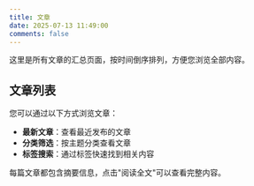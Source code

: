 ```yaml
---
title: 文章
date: 2025-07-13 11:49:00
comments: false
---
```

这里是所有文章的汇总页面，按时间倒序排列，方便您浏览全部内容。

## 文章列表

您可以通过以下方式浏览文章：

- **最新文章**：查看最近发布的文章
- **分类筛选**：按主题分类查看文章
- **标签搜索**：通过标签快速找到相关内容

每篇文章都包含摘要信息，点击"阅读全文"可以查看完整内容。
